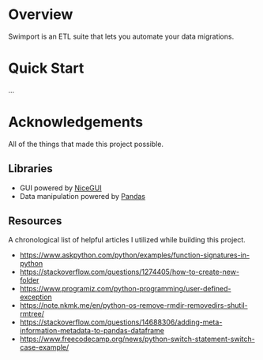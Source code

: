 # Overview

Swimport is an ETL suite that lets you automate your data migrations.

# Quick Start

...

# Acknowledgements

All of the things that made this project possible.

## Libraries

- GUI powered by [NiceGUI](https://nicegui.io/)
- Data manipulation powered by [Pandas](https://pandas.pydata.org/)

## Resources

A chronological list of helpful articles I utilized while building this project.

- https://www.askpython.com/python/examples/function-signatures-in-python
- https://stackoverflow.com/questions/1274405/how-to-create-new-folder
- https://www.programiz.com/python-programming/user-defined-exception
- https://note.nkmk.me/en/python-os-remove-rmdir-removedirs-shutil-rmtree/
- https://stackoverflow.com/questions/14688306/adding-meta-information-metadata-to-pandas-dataframe
- https://www.freecodecamp.org/news/python-switch-statement-switch-case-example/